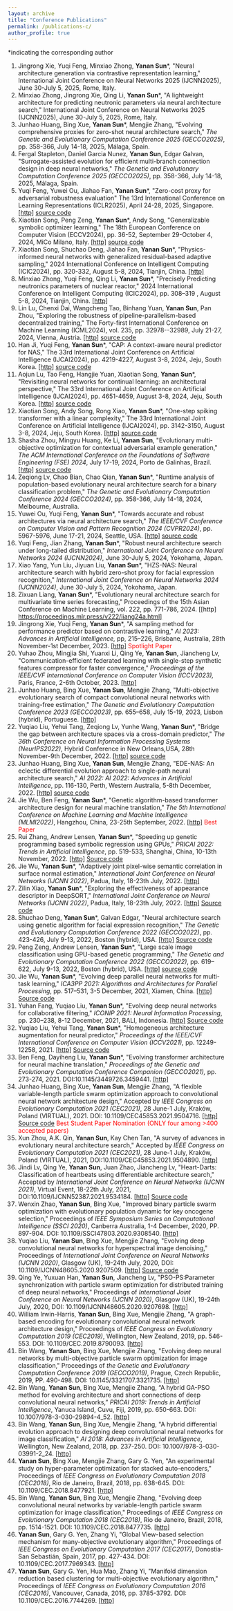 ```yaml
---
layout: archive
title: "Conference Publications"
permalink: /publications-c/
author_profile: true
---
```

*indicating the corresponding author

1. Jingrong Xie, Yuqi Feng, Minxiao Zhong, **Yanan Sun***, "Neural architecture generation via contrastive representation learning," International Joint Conference on Neural Networks 2025 (IJCNN2025), June 30-July 5, 2025, Rome, Italy.
2. Minxiao Zhong, Jingrong Xie, Qing Li, **Yanan Sun***, "A lightweight architecture for predicting neutronic parameters via neural architecture search," International Joint Conference on Neural Networks 2025 (IJCNN2025), June 30-July 5, 2025, Rome, Italy.
3. Junhao Huang, Bing Xue, **Yanan Sun***, Mengjie Zhang, "Evolving comprehensive proxies for zero-shot neural architecture search," <i>The Genetic and Evolutionary Computation Conference 2025 (GECCO2025)</i>, pp. 358-366, July 14-18, 2025, Málaga, Spain.
4. Fergal Stapleton, Daniel Garcia Nunez, **Yanan Sun**, Edgar Galvan, "Surrogate-assisted evolution for efficient multi-branch connection design in deep neural networks," <i>The Genetic and Evolutionary Computation Conference 2025 (GECCO2025)</i>, pp. 358-366, July 14-18, 2025, Málaga, Spain.
5. Yuqi Feng, Yuwei Ou, Jiahao Fan, **Yanan Sun***, "Zero-cost proxy for adversarial robustness evaluation" The 13rd International Conference on Learning Representations (ICLR2025), April 24-28, 2025, Singapore. [[http]](https://openreview.net/forum?id=zHf7hOfeer)  [source code](https://anonymous.4open.science/r/ZCP-05B6)
6. Xiaotian Song, Peng Zeng, **Yanan Sun***, Andy Song, "Generalizable symbolic optimizer learning," The 18th European Conference on Computer Vision (ECCV2024), pp. 36-52, September 29-October 4, 2024, MiCo Milano, Italy. [[http]](https://www.ecva.net/papers/eccv_2024/papers_ECCV/html/10485_ECCV_2024_paper.php)  [source code](https://github.com/songxt3/SOL)
7. Xiaotian Song, Shuchao Deng, Jiahao Fan, **Yanan Sun***, "Physics-informed neural networks with generalized residual-based adaptive sampling," 2024 International Conference on Intelligent Computing (ICIC2024), pp. 320-332, August 5-8, 2024, Tianjin, China. [[http]](https://link.springer.com/chapter/10.1007/978-981-97-5581-3_26)
8. Minxiao Zhong, Yuqi Feng, Qing Li, **Yanan Sun***, "Precisely Predicting neutronics parameters of nuclear reactor," 2024 International Conference on Intelligent Computing (ICIC2024), pp. 308–319
, August 5-8, 2024, Tianjin, China. [[http]](https://link.springer.com/chapter/10.1007/978-981-97-5581-3_25)
9. Lin Lu, Chenxi Dai, Wangcheng Tao, Binhang Yuan, **Yanan Sun**, Pan Zhou, "Exploring the robustness of pipeline-parallelism-based decentralized training," The Forty-first International Conference on Machine Learning (ICML2024), vol. 235, pp. 32978--32989, July 21-27, 2024, Vienna, Austria. [[http]](https://proceedings.mlr.press/v235/lu24c.html)  [source code](https://github.com/dcx001016/pipeline_attack)
10. Han Ji, Yuqi Feng, **Yanan Sun***, "CAP: A context-aware neural predictor for NAS," The 33rd International Joint Conference on Artificial Intelligence (IJCAI2024), pp. 4219-4227, August 3-8, 2024, Jeju, South Korea. [[http]](https://www.ijcai.org/proceedings/2024/466) [source code](https://github.com/jihan4431/CAP )
11. Aojun Lu, Tao Feng, Hangjie Yuan, Xiaotian Song, **Yanan Sun***, "Revisiting neural networks for continual learning: an architectural perspective," The 33rd International Joint Conference on Artificial Intelligence (IJCAI2024), pp. 4651-4659, August 3-8, 2024, Jeju, South Korea. [[http]](https://www.ijcai.org/proceedings/2024/514)  [source code](https://github.com/byyx666/ArchCraft)
12. Xiaotian Song, Andy Song, Rong Xiao, **Yanan Sun***, "One-step spiking transformer with a linear complexity," The 33rd International Joint Conference on Artificial Intelligence (IJCAI2024), pp. 3142-3150, August 3-8, 2024, Jeju, South Korea. [[http]](https://www.ijcai.org/proceedings/2024/348) [source code](https://github.com/songxt3/OST)
13. Shasha Zhou, Mingyu Huang, Ke Li, **Yanan Sun**, "Evolutionary multi-objective optimization for contextual adversarial example generation," <i>The ACM International Conference on the Foundations of Software Engineering (FSE) 2024</i>, July 17-19, 2024, Porto de Galinhas, Brazil. [[http]](https://dl.acm.org/doi/10.1145/3660808) [source code](https://github.com/COLA-Laboratory/MOAA)
14. Zeqiong Lv, Chao Bian, Chao Qian, **Yanan Sun***, "Runtime analysis of population-based evolutionary neural architecture search for a binary classification problem," <i>The Genetic and Evolutionary Computation Conference 2024 (GECCO2024)</i>, pp. 358-366, July 14-18, 2024, Melbourne, Australia.
15. Yuwei Ou, Yuqi Feng, **Yanan Sun***, "Towards accurate and robust architectures via neural architecture search," <i>The IEEE/CVF Conference on Computer Vision and Pattern Recognition 2024 (CVPR2024)</i>, pp. 5967-5976, June 17-21, 2024, Seattle, USA. [[http]](https://openaccess.thecvf.com/content/CVPR2024/html/Ou_Towards_Accurate_and_Robust_Architectures_via_Neural_Architecture_Search_CVPR_2024_paper.html)  [source code](https://github.com/fyqsama/ARNAS)
16. Yuqi Feng, Jian Zhang, **Yanan Sun***, "Robust neural architecture search under long-tailed distribution," <i>International Joint Conference on Neural Networks 2024 (IJCNN2024)</i>,  June 30-July 5, 2024, Yokohama, Japan.
17. Xiao Yang, Yun Liu, Jiyuan Liu, **Yanan Sun***, "HZS-NAS: Neural architecture search with hybrid zero-shot proxy for facial expression recognition," <i>International Joint Conference on Neural Networks 2024 (IJCNN2024)</i>,  June 30-July 5, 2024, Yokohama, Japan.
18. Zixuan Liang, **Yanan Sun***, "Evolutionary neural architecture search for multivariate time series forecasting," Proceedings of the 15th Asian Conference on Machine Learning, vol. 222, pp. 771-786, 2024. [[http] https://proceedings.mlr.press/v222/liang24a.html]
19. Jingrong Xie, Yuqi Feng, **Yanan Sun***, "A sampling method for performance predictor based on contrastive learning," <i>AI 2023: Advances in Artificial Intelligence,</i> pp, 215–226, Brisbane, Australia, 28th November-1st December, 2023.  [[http]](https://link.springer.com/chapter/10.1007/978-981-99-8388-9_18)  <span style="color: #FF0000">Spotlight Paper</span>
20. Yuhao Zhou, Mingjia Shi, Yuanxi Li, Qing Ye, **Yanan Sun**, Jiancheng Lv, "Communication-efficient federated learning with single-step synthetic features compressor for faster convergence," <i>Proceedings of the IEEE/CVF International Conference on Computer Vision (ICCV2023),</i> Paris, France, 2-6th October, 2023.   [[http]](https://ieeexplore.ieee.org/abstract/document/10376768)
21. Junhao Huang, Bing Xue, **Yanan Sun**, Mengjie Zhang, "Multi-objective evolutionary search of compact convolutional neural networks with training-free estimation," <i>The Genetic and Evolutionary Computation Conference 2023 (GECCO2023)</i>, pp. 655–658, July 15-19, 2023, Lisbon (hybrid), Portuguese. [[http]](https://dl.acm.org/doi/10.1145/3583133.3590535)
22. Yuqiao Liu, Yehui Tang, Zeqiong Lv, Yunhe Wang, **Yanan Sun***, "Bridge the gap between architecture spaces via a cross-domain predictor," <i>The 36th Conference on Neural Information Processing Systems (NeurIPS2022)</i>, Hybrid Conference in New Orleans,USA, 28th November-9th December, 2022. [[http]](https://openreview.net/pdf?id=nE6vnoHz9--) [source code](https://github.com/lyq998/CDP)
23. Junhao Huang, Bing Xue, **Yanan Sun**, Mengjie Zhang, "EDE-NAS: An eclectic differential evolution approach to single-path neural architecture search," <i>AI 2022: AI 2022: Advances in Artificial Intelligence</i>, pp. 116-130, Perth, Western Australia, 5-8th December, 2022. [[http]](https://link.springer.com/chapter/10.1007/978-3-031-22695-3_9) [source code](https://github.com/HuangJunh/EDE-NAS)
24. Jie Wu, Ben Feng, **Yanan Sun***, "Genetic algorithm-based transformer architecture design for neural machine translation," <i>The 5th International Conference on Machine Learning and Machine Intelligence (MLMI2022)</i>, Hangzhou, China, 23-25th September, 2022. [[http]](https://dl.acm.org/doi/abs/10.1145/3568199.3568215)  <span style="color: #FF0000">Best Paper</span>
25. Rui Zhang, Andrew Lensen, **Yanan Sun***, "Speeding up genetic programming based symbolic regression using GPUs," <i>PRICAI 2022: Trends in Artificial Intelligence</i>, pp. 519-533, Shanghai, China, 10-13th November, 2022. [[http]](https://link.springer.com/chapter/10.1007/978-3-031-20862-1_38) [Source code](https://github.com/RayZhhh/SymbolicRegressionGPU)
26. Jie Wu, **Yanan Sun***, "Adaptively joint pixel-wise semantic correlation in surface normal estimation," <i>International Joint Conference on Neural Networks (IJCNN 2022)</i>, Padua, Italy, 18-23th July, 2022. [[http]](https://ieeexplore.ieee.org/abstract/document/9892847)
27. Zilin Xiao, **Yanan Sun***, "Exploring the effectiveness of appearance descriptor in DeepSORT," <i>International Joint Conference on Neural Networks (IJCNN 2022)</i>, Padua, Italy, 18-23th July, 2022. [[http]](https://ieeexplore.ieee.org/abstract/document/9892847) [Source code](https://github.com/MrZilinXiao/Exploring-DeepSORT)
28. Shuchao Deng, **Yanan Sun***, Galvan Edgar, "Neural architecture search using genetic algorithm for facial expression recognition," <i>The Genetic and Evolutionary Computation Conference 2022 (GECCO2022)</i>, pp. 423-426, July 9-13, 2022, Boston (hybrid), USA. [[http]](https://dl.acm.org/doi/10.1145/3520304.3528884) [Source code](https://github.com/Xiaojiuwo168/GA-FER)
29. Peng Zeng, Andrew Lensen, **Yanan Sun***, "Large scale image classification using GPU-based genetic programming," <i>The Genetic and Evolutionary Computation Conference 2022 (GECCO2022)</i>, pp. 619–622, July 9-13, 2022, Boston (hybrid), USA. [[http]](https://dl.acm.org/doi/10.1145/3520304.3528892) [source code](https://github.com/zengpengnuaa/GPU_GP)
30. Jie Wu, **Yanan Sun***, "Evolving deep parallel neural networks for multi-task learning," <i>ICA3PP 2021: Algorithms and Architectures for Parallel Processing</i>, pp. 517–531, 3-5 December, 2021, Xiamen, China. [[http]](https://link.springer.com/chapter/10.1007/978-3-030-95388-1_34) [Source code](https://github.com/J-Wu97/EVO-MTL)
31. Yuhan Fang, Yuqiao Liu, **Yanan Sun***, "Evolving deep neural networks for collaborative filtering," <i>ICONIP 2021: Neural Information Processing</i>, pp. 230–238, 8-12 December, 2021, BALI, Indonesia. [[http]](https://link.springer.com/chapter/10.1007/978-3-030-92310-5_27) [Source code](https://github.com/PRIEEE/Evolve-CF)
32. Yuqiao Liu, Yehui Tang, **Yanan Sun***, "Homogeneous architecture augmentation for neural predictor," <i>Proceedings of the IEEE/CVF International Conference on Computer Vision (ICCV2021),</i> pp. 12249-12258, 2021. [[http]](https://openaccess.thecvf.com/content/ICCV2021/html/Liu_Homogeneous_Architecture_Augmentation_for_Neural_Predictor_ICCV_2021_paper.html) [Source code](https://github.com/lyq998/HAAP)
33. Ben Feng, Dayiheng Liu, **Yanan Sun***, "Evolving transformer architecture for neural machine translation," <i>Proceedings of the Genetic and Evolutionary Computation Conference Companion (GECCO2021),</i> pp. 273-274, 2021. DOI:10.1145/3449726.3459441. [[http]](https://dl.acm.org/doi/abs/10.1145/3449726.3459441)
34. Junhao Huang, Bing Xue, **Yanan Sun**, Mengjie Zhang, "A flexible variable-length particle swarm optimization approach to convolutional neural network architecture design," Accepted by <i>IEEE Congress on Evolutionary Computation 2021 (CEC2021)</i>, 28 June-1 July, Kraków, Poland (VIRTUAL), 2021. DOI: 10.1109/CEC45853.2021.9504716. [[http]](https://ieeexplore.ieee.org/document/9504716) [Source code](https://github.com/HuangJunh/FPSO) <span style="color: #FF0000">Best Student Paper Nomination (ONLY four among >400 accepted papers)</span>
35. Xun Zhou, A.K. Qin, **Yanan Sun**, Kay Chen Tan, "A survey of advances in evolutionary neural architecture search," Accepted by <i>IEEE Congress on Evolutionary Computation 2021 (CEC2021)</i>, 28 June-1 July, Kraków, Poland (VIRTUAL), 2021, DOI:10.1109/CEC45853.2021.9504890. [[http]](https://ieeexplore.ieee.org/document/9504890)
36. Jindi Lv, Qing Ye, **Yanan Sun**, Juan Zhao, Jiancheng Lv, "Heart-Darts: Classification of heartbeats using differentiable architecture search," Accepted by <i>International Joint Conference on Neural Networks (IJCNN 2021)</i>, Virtual Event, 18-22th July, 2021, DOI:10.1109/IJCNN52387.2021.9534184. [[http]](https://ieeexplore.ieee.org/document/9534184) [Source code](https://github.com/yn-sun/paper_source_code/tree/main/Heart-Darts)
37. Wenxin Zhao, **Yanan Sun**, Bing Xue, "Improved binary particle swarm optimization with evolutionary population dynamic for key oncogene selection," Proceedings of <i>IEEE Symposium Series on Computational Intelligence (SSCI 2020)</i>, Canberra Australia, 1-4 December, 2020, PP. 897-904. DOI: 10.1109/SSCI47803.2020.9308540. [[http]](https://ieeexplore.ieee.org/abstract/document/9308540)
38. Yuqiao Liu, **Yanan Sun**, Bing Xue, Mengjie Zhang, "Evolving deep convolutional neural networks for hyperspectral image denoising," Proceedings of <i>International Joint Conference on Neural Networks (IJCNN 2020)</i>, Glasgow (UK), 19-24th July, 2020, DOI: 10.1109/IJCNN48605.2020.9207509. [[http]](https://ieeexplore.ieee.org/document/9207509)  [Source code](https://github.com/lyq998/pytorch)
39. Qing Ye, Yuxuan Han, **Yanan Sun**, Jiancheng Lv, "PSO-PS:Parameter synchronization with particle swarm optimization for distributed training of deep neural networks," Proceedings of <i>International Joint Conference on Neural Networks (IJCNN 2020)</i>, Glasgow (UK), 19-24th July, 2020, DOI: 10.1109/IJCNN48605.2020.9207698. [[http]](https://ieeexplore.ieee.org/document/9207698)
40. William Irwin-Harris, **Yanan Sun**, Bing Xue, Mengjie Zhang, "A graph-based encoding for evolutionary convolutional neural network architecture design," Proceedings of <i>IEEE Congress on Evolutionary Computation 2019 (CEC2019)</i>, Wellington, New Zealand, 2019, pp. 546-553. DOI: 10.1109/CEC.2019.8790093. [[http]](https://ieeexplore.ieee.org/document/8790093)
41. Bin Wang, **Yanan Sun**, Bing Xue, Mengjie Zhang, "Evolving deep neural networks by multi-objective particle swarm optimization for image classification," Proceedings of <i>the Genetic and Evolutionary Computation Conference 2019 (GECCO2019)</i>, Prague, Czech Republic, 2019, PP. 490-498. DOI: 10.1145/3321707.3321735. [[http]](https://dl.acm.org/doi/10.1145/3321707.3321735)
42. Bin Wang, **Yanan Sun**, Bing Xue, Mengjie Zhang, “A hybrid GA-PSO method for evolving architecture and short connections of deep convolutional neural networks,” <i>PRICAI 2019: Trends in Artificial Intelligence</i>, Yanuca Island, Cuvu, Fiji, 2019, pp. 650-663. DOI: 10.1007/978-3-030-29894-4_52. [[http]](https://link.springer.com/chapter/10.1007%2F978-3-030-29894-4_52)
43. Bin Wang, **Yanan Sun**, Bing Xue, Mengjie Zhang, "A hybrid differential evolution approach to designing deep convolutional neural networks for image classification," <i>AI 2018: Advances in Artificial Intelligence</i>, Wellington, New Zealand, 2018, pp. 237-250. DOI: 10.1007/978-3-030-03991-2_24. [[http]](https://link.springer.com/chapter/10.1007%2F978-3-030-03991-2_24)
44. **Yanan Sun**, Bing Xue, Mengjie Zhang, Gary G. Yen, "An experimental study on hyper-parameter optimization for stacked auto-encoders," Proceedings of <i>IEEE Congress on Evolutionary Computation 2018 (CEC2018)</i>, Rio de Janeiro, Brazil, 2018, pp. 638-645. DOI: 10.1109/CEC.2018.8477921. [[http]](https://ieeexplore.ieee.org/document/8477921)
45. Bin Wang, **Yanan Sun**, Bing Xue, Mengjie Zhang, "Evolving deep convolutional neural networks by variable-length particle swarm optimization for image classification," Proceedings of <i>IEEE Congress on Evolutionary Computation 2018 (CEC2018)</i>, Rio de Janeiro, Brazil, 2018, pp. 1514-1521. DOI: 10.1109/CEC.2018.8477735. [[http]](https://ieeexplore.ieee.org/abstract/document/8477735)
46. **Yanan Sun**, Gary G. Yen, Zhang Yi, "Global View-based selection mechanism for many-objective evolutionary algorithm," Proceedings of <i>IEEE Congress on Evolutionary Computation 2017 (CEC2017)</i>, Donostia-San Sebastián, Spain, 2017, pp. 427-434. DOI: 10.1109/CEC.2017.7969343. [[http]](https://ieeexplore.ieee.org/document/7969343)
47. **Yanan Sun**, Gary G. Yen, Hua Mao, Zhang Yi, "Manifold dimension reduction based clustering for multi-objective evolutionary algorithm," Proceedings of <i>IEEE Congress on Evolutionary Computation 2016 (CEC2016)</i>, Vancouver, Canada, 2016, pp. 3785-3792. DOI: 10.1109/CEC.2016.7744269. [[http]](https://ieeexplore.ieee.org/document/7744269)
